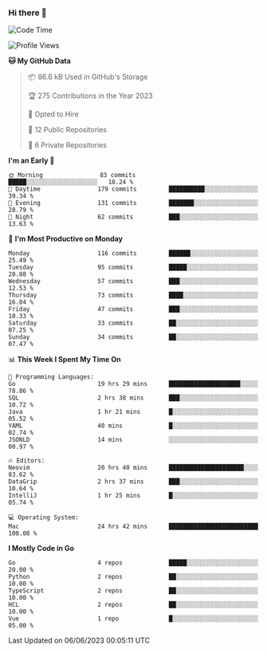 ### Hi there 👋
<!--![visitors](https://visitor-badge.glitch.me/badge?page_id=d0zingcat)-->
<!--
**d0zingcat/d0zingcat** is a ✨ _special_ ✨ repository because its `README.md` (this file) appears on your GitHub profile.

Here are some ideas to get you started:

- 🔭 I’m currently working on ...
- 🌱 I’m currently learning ...
- 👯 I’m looking to collaborate on ...
- 🤔 I’m looking for help with ...
- 💬 Ask me about ...
- 📫 How to reach me: ...
- 😄 Pronouns: ...
- ⚡ Fun fact: ...
-->
<!--START_SECTION:waka-->
![Code Time](http://img.shields.io/badge/Code%20Time-2%2C680%20hrs%2024%20mins-blue)

![Profile Views](http://img.shields.io/badge/Profile%20Views-0-blue)

**🐱 My GitHub Data** 

> 📦 86.6 kB Used in GitHub's Storage 
 > 
> 🏆 275 Contributions in the Year 2023
 > 
> 💼 Opted to Hire
 > 
> 📜 12 Public Repositories 
 > 
> 🔑 6 Private Repositories 
 > 
**I'm an Early 🐤** 

```text
🌞 Morning                83 commits          █████░░░░░░░░░░░░░░░░░░░░   18.24 % 
🌆 Daytime                179 commits         ██████████░░░░░░░░░░░░░░░   39.34 % 
🌃 Evening                131 commits         ███████░░░░░░░░░░░░░░░░░░   28.79 % 
🌙 Night                  62 commits          ███░░░░░░░░░░░░░░░░░░░░░░   13.63 % 
```
📅 **I'm Most Productive on Monday** 

```text
Monday                   116 commits         ██████░░░░░░░░░░░░░░░░░░░   25.49 % 
Tuesday                  95 commits          █████░░░░░░░░░░░░░░░░░░░░   20.88 % 
Wednesday                57 commits          ███░░░░░░░░░░░░░░░░░░░░░░   12.53 % 
Thursday                 73 commits          ████░░░░░░░░░░░░░░░░░░░░░   16.04 % 
Friday                   47 commits          ███░░░░░░░░░░░░░░░░░░░░░░   10.33 % 
Saturday                 33 commits          ██░░░░░░░░░░░░░░░░░░░░░░░   07.25 % 
Sunday                   34 commits          ██░░░░░░░░░░░░░░░░░░░░░░░   07.47 % 
```


📊 **This Week I Spent My Time On** 

```text
💬 Programming Languages: 
Go                       19 hrs 29 mins      ████████████████████░░░░░   78.86 % 
SQL                      2 hrs 38 mins       ███░░░░░░░░░░░░░░░░░░░░░░   10.72 % 
Java                     1 hr 21 mins        █░░░░░░░░░░░░░░░░░░░░░░░░   05.52 % 
YAML                     40 mins             █░░░░░░░░░░░░░░░░░░░░░░░░   02.74 % 
JSONLD                   14 mins             ░░░░░░░░░░░░░░░░░░░░░░░░░   00.97 % 

🔥 Editors: 
Neovim                   20 hrs 40 mins      █████████████████████░░░░   83.62 % 
DataGrip                 2 hrs 37 mins       ███░░░░░░░░░░░░░░░░░░░░░░   10.64 % 
IntelliJ                 1 hr 25 mins        █░░░░░░░░░░░░░░░░░░░░░░░░   05.74 % 

💻 Operating System: 
Mac                      24 hrs 42 mins      █████████████████████████   100.00 % 
```

**I Mostly Code in Go** 

```text
Go                       4 repos             █████░░░░░░░░░░░░░░░░░░░░   20.00 % 
Python                   2 repos             ██░░░░░░░░░░░░░░░░░░░░░░░   10.00 % 
TypeScript               2 repos             ██░░░░░░░░░░░░░░░░░░░░░░░   10.00 % 
HCL                      2 repos             ██░░░░░░░░░░░░░░░░░░░░░░░   10.00 % 
Vue                      1 repo              █░░░░░░░░░░░░░░░░░░░░░░░░   05.00 % 
```




 Last Updated on 06/06/2023 00:05:11 UTC
<!--END_SECTION:waka-->


